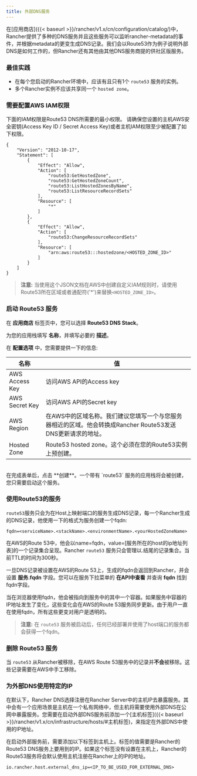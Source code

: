 ```yaml
---
title: 外部DNS服务
---
```


在[应用商店]({{< baseurl >}}/rancher/v1.x/cn/configuration/catalog/)中，Rancher提供了多种的DNS服务并且这些服务可以监听rancher-metadata的事件，并根据metadata的更变生成DNS记录。我们会以Route53作为例子说明外部DNS是如何工作的，但Rancher还有其他由其他DNS服务商提的供社区版服务。

### 最佳实践

* 在每个您启动的Rancher环境中，应该有且只有1个 `route53` 服务的实例。
* 多个Rancher实例不应该共享同一个 `hosted zone`。

### 需要配置AWS IAM权限

下面的IAM权限是Route53 DNS所需要的最小权限。
请确保您设置的主机AWS安全密钥(Access Key ID / Secret Access Key)或者主机IAM权限至少被配置了如下权限。

```
{
    "Version": "2012-10-17",
    "Statement": [
        {
            "Effect": "Allow",
            "Action": [
                "route53:GetHostedZone",
                "route53:GetHostedZoneCount",
                "route53:ListHostedZonesByName",
                "route53:ListResourceRecordSets"
            ],
            "Resource": [
                "*"
            ]
        },
        {
            "Effect": "Allow",
            "Action": [
                "route53:ChangeResourceRecordSets"
            ],
            "Resource": [
                "arn:aws:route53:::hostedzone/<HOSTED_ZONE_ID>"
            ]
        }
    ]
}
```

> **注意:** 当使用这个JSON文档在AWS中创建自定义IAM规则时，请使用Route53所在区域或者通配符('*')来替换`<HOSTED_ZONE_ID>`。

### 启动 Route53 服务

在 **应用商店** 标签页中，您可以选择 **Route53 DNS Stack**。

为您的应用栈填写 **名称**，并填写必要的 **描述**。

在 **配置选项** 中，您需要提供一下的信息:


名称| 值
---|---
AWS Access Key | 访问AWS API的Access key
AWS Secret Key | 访问AWS API的Secret key
AWS Region | 在AWS中的区域名称。我们建议您填写一个与您服务器相近的区域。他会转换成Rancher Route53发送DNS更新请求的地址。
Hosted Zone | Route53 hosted zone。这个必须在您的Route53实例上预创建。

<br>
在完成表单后，点击 **创建**。一个带有 `route53` 服务的应用栈将会被创建，您只需要启动这个服务。


### 使用Route53的服务

`route53`服务只会为在Host上映射端口的服务生成DNS记录，每一个Rancher生成的DNS记录，他使用一下的格式为服务创建一个fqdn:

```
fqdn=<serviceName>.<stackName>.<environmentName>.<yourHostedZoneName>
```

在AWS的Route 53中，他会以name=fqdn，value=[服务所在的host的ip地址列表]的一个记录集合呈现。Rancher `route53` 服务只会管理以<environmentName>.<yourHostedZoneName>结尾的记录集合。当前TTL的时间为300秒。

一旦DNS记录被设置在AWS的Route 53上，生成的fqdn会返回到Rancher，并会设置 **服务.fqdn** 字段。您可以在服务下拉菜单的 **在API中查看** 并查询 **fqdn** 找到fqdn字段。

当在浏览器使用fqdn，他会被指向到服务中的其中一个容器。如果服务中容器的IP地址发生了变化，这些变化会在AWS的Route 53服务同步更新。由于用户一直在使用fqdn，所有这些更变对用户是透明的。

> **注意:** 在 `route53` 服务被启动后，任何已经部署并使用了host端口的服务都会获得一个fqdn。


### 删除 Route53 服务

当 `route53` 从Rancher被移除，在AWS Route 53服务中的记录并**不会**被移除。这些记录需要在AWS中手工移除。

### 为外部DNS使用特定的IP

在默认下，Rancher DNS选择注册在Rancher Server中的主机IP去暴露服务。其中会有一个应用场景是主机在一个私有网络中，但主机将需要使用外部DNS在公网中暴露服务。您需要在启动外部DNS服务前添加一个[主机标签]({{< baseurl >}}/rancher/v1.x/cn/infrastructure/hosts/#主机标签)，来指定在外部DNS中使用的IP地址。

在启动外部服务前，需要添加以下标签到主机上。标签的值需要是Rancher的Route53 DNS服务上要用到的IP。如果这个标签没有设置在主机上，Rancher的Route53服务将会默认使用主机注册在Rancher上的IP的地址。

```
io.rancher.host.external_dns_ip=<IP_TO_BE_USED_FOR_EXTERNAL_DNS>
```
